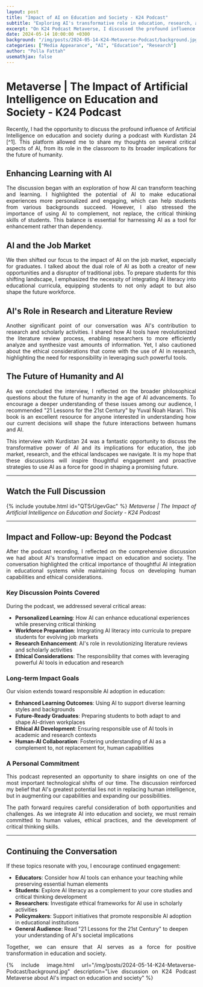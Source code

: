 ```yaml
---
layout: post
title: "Impact of AI on Education and Society - K24 Podcast"
subtitle: "Exploring AI's transformative role in education, research, and the future workforce"
excerpt: "On K24 Podcast Metaverse, I discussed the profound influence of artificial intelligence on education and society, from personalized learning to ethical considerations in research."
date: 2024-05-14 10:00:00 +0300
background: "/img/posts/2024-05-14-K24-Metaverse-Podcast/background.jpg"
categories: ["Media Appearance", "AI", "Education", "Research"]
author: "Polla Fattah"
usemathjax: false
---
```

<style>body p{text-align: justify}</style>

# **Metaverse | The Impact of Artificial Intelligence on Education and Society - K24 Podcast**

Recently, I had the opportunity to discuss the profound influence of Artificial Intelligence on education and society during a podcast with Kurdistan 24 [^1]. This platform allowed me to share my thoughts on several critical aspects of AI, from its role in the classroom to its broader implications for the future of humanity.

## Enhancing Learning with AI

The discussion began with an exploration of how AI can transform teaching and learning. I highlighted the potential of AI to make educational experiences more personalized and engaging, which can help students from various backgrounds succeed. However, I also stressed the importance of using AI to complement, not replace, the critical thinking skills of students. This balance is essential for harnessing AI as a tool for enhancement rather than dependency.

## AI and the Job Market

We then shifted our focus to the impact of AI on the job market, especially for graduates. I talked about the dual role of AI as both a creator of new opportunities and a disruptor of traditional jobs. To prepare students for this shifting landscape, I emphasized the necessity of integrating AI literacy into educational curricula, equipping students to not only adapt to but also shape the future workforce.

## AI's Role in Research and Literature Review

Another significant point of our conversation was AI's contribution to research and scholarly activities. I shared how AI tools have revolutionized the literature review process, enabling researchers to more efficiently analyze and synthesize vast amounts of information. Yet, I also cautioned about the ethical considerations that come with the use of AI in research, highlighting the need for responsibility in leveraging such powerful tools.

## The Future of Humanity and AI

As we concluded the interview, I reflected on the broader philosophical questions about the future of humanity in the age of AI advancements. To encourage a deeper understanding of these issues among our audience, I recommended "21 Lessons for the 21st Century" by Yuval Noah Harari. This book is an excellent resource for anyone interested in understanding how our current decisions will shape the future interactions between humans and AI.

This interview with Kurdistan 24 was a fantastic opportunity to discuss the transformative power of AI and its implications for education, the job market, research, and the ethical landscapes we navigate. It is my hope that these discussions will inspire thoughtful engagement and proactive strategies to use AI as a force for good in shaping a promising future.

---

## **Watch the Full Discussion**

{% include youtube.html id="QTSrUgevGac" %}
*Metaverse | The Impact of Artificial Intelligence on Education and Society - K24 Podcast*

---

## **Impact and Follow-up: Beyond the Podcast**

After the podcast recording, I reflected on the comprehensive discussion we had about AI's transformative impact on education and society. The conversation highlighted the critical importance of thoughtful AI integration in educational systems while maintaining focus on developing human capabilities and ethical considerations.

### **Key Discussion Points Covered**
During the podcast, we addressed several critical areas:
- **Personalized Learning**: How AI can enhance educational experiences while preserving critical thinking
- **Workforce Preparation**: Integrating AI literacy into curricula to prepare students for evolving job markets
- **Research Enhancement**: AI's role in revolutionizing literature reviews and scholarly activities
- **Ethical Considerations**: The responsibility that comes with leveraging powerful AI tools in education and research

### **Long-term Impact Goals**
Our vision extends toward responsible AI adoption in education:
- **Enhanced Learning Outcomes**: Using AI to support diverse learning styles and backgrounds
- **Future-Ready Graduates**: Preparing students to both adapt to and shape AI-driven workplaces
- **Ethical AI Development**: Ensuring responsible use of AI tools in academic and research contexts
- **Human-AI Collaboration**: Fostering understanding of AI as a complement to, not replacement for, human capabilities

### **A Personal Commitment**
This podcast represented an opportunity to share insights on one of the most important technological shifts of our time. The discussion reinforced my belief that AI's greatest potential lies not in replacing human intelligence, but in augmenting our capabilities and expanding our possibilities.

The path forward requires careful consideration of both opportunities and challenges. As we integrate AI into education and society, we must remain committed to human values, ethical practices, and the development of critical thinking skills.

---

## **Continuing the Conversation**

If these topics resonate with you, I encourage continued engagement:

- **Educators**: Consider how AI tools can enhance your teaching while preserving essential human elements
- **Students**: Explore AI literacy as a complement to your core studies and critical thinking development
- **Researchers**: Investigate ethical frameworks for AI use in scholarly activities
- **Policymakers**: Support initiatives that promote responsible AI adoption in educational institutions
- **General Audience**: Read "21 Lessons for the 21st Century" to deepen your understanding of AI's societal implications

Together, we can ensure that AI serves as a force for positive transformation in education and society.

{% include image.html url="/img/posts/2024-05-14-K24-Metaverse-Podcast/background.jpg" description="Live discussion on K24 Podcast Metaverse about AI's impact on education and society" %}